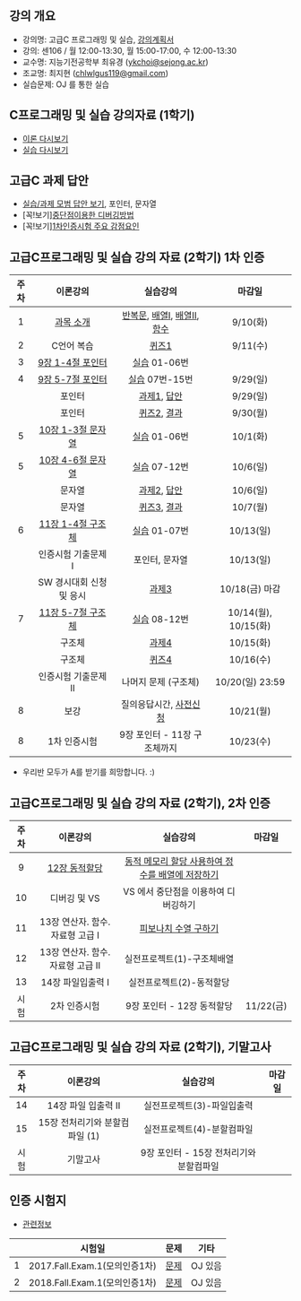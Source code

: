 
## 강의 개요
- 강의명: 고급C 프로그래밍 및 실습, [강의계획서](https://github.com/sejongresearch/2019.Fall.AdvancedC/blob/master/%EA%B0%95%EC%9D%98%EA%B3%84%ED%9A%8D%EC%84%9C.pdf)
- 강의: 센106 / 월 12:00-13:30, 월 15:00-17:00, 수 12:00-13:30
- 교수명: 지능기전공학부 최유경 (ykchoi@sejong.ac.kr)
- 조교명: 최지현 (chlwlgus119@gmail.com)
- 실습문제: OJ 를 통한 실습

## C프로그래밍 및 실습 강의자료 (1학기)
- [이론 다시보기](https://github.com/sejongresearch/2019.Fall.AdvancedC/blob/master/Lecture/Readme.md) 
- [실습 다시보기](https://github.com/sejongresearch/2019.Fall.AdvancedC/blob/master/Labs/Readme.md) 

## 고급C 과제 답안
- [실습/과제 모범 답안 보기](https://github.com/sejongresearch/2019.Fall.AdvancedC/tree/master/HW), 포인터, 문자열 
- [꼭!보기][중단점이용한 디버깅방법](https://github.com/sejongresearch/2019.Fall.AdvancedC/issues/22)
- [꼭!보기][1차인증시험 주요 감점요인](https://github.com/sejongresearch/2019.Fall.AdvancedC/issues/18)

## 고급C프로그래밍 및 실습 강의 자료 (2학기) 1차 인증
| 주차 | 이론강의 | 실습강의  | 마감일 | 
|:--:|:--:|:--:|:--:|
| 1 | [과목 소개](https://github.com/sejongresearch/2019.Fall.AdvancedC/blob/master/Lecture/%EA%B0%95%EC%9D%98%EA%B0%9C%EC%9A%94.pdf)  | [반복문](https://github.com/sejongresearch/2019.Fall.AdvancedC/blob/master/Labs/6%EC%9E%A5%20%EB%B0%98%EB%B3%B5%EB%AC%B8-%EC%8B%A4%EC%8A%B5%EB%AC%B8%EC%A0%9C.pdf), [배열I](https://github.com/sejongresearch/2019.Fall.AdvancedC/blob/master/Labs/7%EC%9E%A5%20%EB%B0%B0%EC%97%B4-%EC%8B%A4%EC%8A%B5%EB%AC%B8%EC%A0%9C.pdf), [배열II](https://github.com/sejongresearch/2019.Fall.AdvancedC/blob/master/Labs/7%EC%9E%A5%20%EB%B0%B0%EC%97%B4-%EC%8B%A4%EC%8A%B5%EB%AC%B8%EC%A0%9C-%EC%B6%94%EA%B0%80.pdf), [함수](https://github.com/sejongresearch/2019.Fall.AdvancedC/blob/master/Labs/8%EC%9E%A5%20%ED%95%A8%EC%88%98-%EC%8B%A4%EC%8A%B5%EB%AC%B8%EC%A0%9C-20180201.pdf)|  9/10(화) | 
| 2 | C언어 복습  | [퀴즈1](https://www.dropbox.com/s/d5drke45x634of0/%5B1%EC%B0%A8%EA%B3%A0%EA%B8%89C%EC%9D%B8%EC%A6%9D%EC%8B%9C%ED%97%98%EB%8C%80%EB%B9%84%5D-%EB%AC%B8%EC%A0%9C-20181017.pdf?dl=0) |  9/11(수) |
| 3 | [9장 1-4절 포인터](https://github.com/sejongresearch/2019.Fall.AdvancedC/blob/master/Lecture/9%EC%9E%A5%20%ED%8F%AC%EC%9D%B8%ED%84%B0.pdf) | [실습](https://github.com/sejongresearch/2019.Fall.AdvancedC/blob/master/Labs/9%EC%9E%A5%20%ED%8F%AC%EC%9D%B8%ED%84%B0-%EC%8B%A4%EC%8A%B5%EB%AC%B8%EC%A0%9C.pdf) 01-06번 | |
| 4 | [9장 5-7절 포인터](https://github.com/sejongresearch/2019.Fall.AdvancedC/blob/master/Lecture/9%EC%9E%A5%20%ED%8F%AC%EC%9D%B8%ED%84%B0.pdf) | [실습](https://github.com/sejongresearch/2019.Fall.AdvancedC/blob/master/Labs/9%EC%9E%A5%20%ED%8F%AC%EC%9D%B8%ED%84%B0-%EC%8B%A4%EC%8A%B5%EB%AC%B8%EC%A0%9C.pdf) 07번-15번 | 9/29(일) |
|   | 포인터 |  [과제1](https://github.com/sejongresearch/2019.Fall.AdvancedC/blob/master/HW/09%EC%9E%A5%20%ED%8F%AC%EC%9D%B8%ED%84%B0-%EA%B3%BC%EC%A0%9C1(19%EB%85%84)%2019-9-16%20%20(%EC%88%98%EC%A0%954).pdf), [답안](https://github.com/sejongresearch/2019.Fall.AdvancedC/tree/master/HW) | 9/29(일) |
|   | 포인터 |  [퀴즈2](https://www.dropbox.com/s/uxsyskf28c3odfe/20190930_%ED%8F%AC%EC%9D%B8%ED%84%B0_%ED%80%B4%EC%A6%88.pdf?dl=0), [결과](https://github.com/sejongresearch/2019.Fall.AdvancedC/issues/13) | 9/30(월) | 
| 5 | [10장 1-3절 문자열](https://github.com/sejongresearch/2019.Fall.AdvancedC/blob/master/Lecture/10%EC%9E%A5%EB%AC%B8%EC%9E%90%EC%97%B4(%EC%B5%9C%EC%9C%A0%EA%B2%BD).pdf) | [실습](https://github.com/sejongresearch/2019.Fall.AdvancedC/blob/master/Labs/10%EC%9E%A5%20%EB%AC%B8%EC%9E%90%EC%97%B4-%EC%8B%A4%EC%8A%B5%EB%AC%B8%EC%A0%9C.pdf) 01-06번 | 10/1(화) |
| 5 | [10장 4-6절 문자열](https://github.com/sejongresearch/2019.Fall.AdvancedC/blob/master/Lecture/10%EC%9E%A5%EB%AC%B8%EC%9E%90%EC%97%B4(%EC%B5%9C%EC%9C%A0%EA%B2%BD).pdf) | [실습](https://github.com/sejongresearch/2019.Fall.AdvancedC/blob/master/Labs/10%EC%9E%A5%20%EB%AC%B8%EC%9E%90%EC%97%B4-%EC%8B%A4%EC%8A%B5%EB%AC%B8%EC%A0%9C.pdf) 07-12번 | 10/6(일) |
|   | 문자열 |  [과제2](https://github.com/sejongresearch/2019.Fall.AdvancedC/blob/master/HW/10%EC%9E%A5%20%EB%AC%B8%EC%9E%90%EC%97%B4-%EA%B3%BC%EC%A0%9C2(19%EB%85%84)-%EB%AC%B8%EC%A0%9C1%EC%88%98%EC%A0%95.pdf), [답안](https://github.com/sejongresearch/2019.Fall.AdvancedC/tree/master/HW) | 10/6(일) |
|   | 문자열 |  [퀴즈3](https://www.dropbox.com/s/cagbtktn4z5fk4a/20191007_%EB%AC%B8%EC%9E%90%EC%97%B4_%ED%80%B4%EC%A6%88.pdf?dl=0), [결과](https://github.com/sejongresearch/2019.Fall.AdvancedC/issues/38) | 10/7(월) |
| 6 | [11장 1-4절 구조체](https://github.com/sejongresearch/2019.Fall.AdvancedC/blob/master/Lecture/11%EC%9E%A5%20%EA%B5%AC%EC%A1%B0%EC%B2%B4.pdf) | [실습](https://github.com/sejongresearch/2019.Fall.AdvancedC/blob/master/Labs/11%EC%9E%A5%20%EA%B5%AC%EC%A1%B0%EC%B2%B4-%EC%8B%A4%EC%8A%B5%EB%AC%B8%EC%A0%9C.pdf) 01-07번 | 10/13(일) |
|   | 인증시험 기출문제 I  | 포인터, 문자열  | 10/13(일) |
|   | SW 경시대회 신청 및 응시  |  [과제3](https://github.com/sejongresearch/2019.Fall.AdvancedC/blob/master/HW/SW%EA%B2%BD%EC%8B%9C%EB%8C%80%ED%9A%8C%20%EC%8B%A0%EC%B2%AD%EB%B0%8F%EC%9D%91%EC%8B%9C-%EA%B3%BC%EC%A0%9C3.pdf) | 10/18(금) 마감 |
| 7 | [11장 5-7절 구조체](https://github.com/sejongresearch/2019.Fall.AdvancedC/blob/master/Lecture/11%EC%9E%A5%20%EA%B5%AC%EC%A1%B0%EC%B2%B4-20191014.pdf) | [실습](https://github.com/sejongresearch/2019.Fall.AdvancedC/blob/master/Labs/11%EC%9E%A5%20%EA%B5%AC%EC%A1%B0%EC%B2%B4-%EC%8B%A4%EC%8A%B5%EB%AC%B8%EC%A0%9C.pdf) 08-12번 | 10/14(월), 10/15(화)  |
|   | 구조체 |   [과제4](https://github.com/sejongresearch/2019.Fall.AdvancedC/blob/master/HW/11%EC%9E%A5%20%EA%B5%AC%EC%A1%B0%EC%B2%B4-%EA%B3%BC%EC%A0%9C4(19%EB%85%84)-20191009%20(%EC%88%98%EC%A0%952).pdf) | 10/15(화) |
|   | 구조체 |  [퀴즈4](https://www.dropbox.com/s/2glygzhamsrajts/20191015_%ED%80%B4%EC%A6%88_%EA%B5%AC%EC%A1%B0%EC%B2%B4_.pdf?dl=0) | 10/16(수) |
|   | 인증시험 기출문제 II  | 나머지 문제 (구조체)  | 10/20(일) 23:59 |
| 8 |  보강 | 질의응답시간, [사전신청](https://github.com/sejongresearch/2019.Fall.AdvancedC/issues/56)  | 10/21(월) |
| 8 | 1차 인증시험 | 9장 포인터 - 11장 구조체까지 | 10/23(수)  |

- 우리반 모두가 A를 받기를 희망합니다. :) 


## 고급C프로그래밍 및 실습 강의 자료 (2학기), 2차 인증
| 주차 | 이론강의 | 실습강의  | 마감일 | 
|:--:|:--:|:--:|:--:|
| 9 | [12장 동적할당](https://github.com/sejongresearch/2019.Fall.AdvancedC/blob/master/Lecture/12%EC%9E%A5%20%EB%8F%99%EC%A0%81%ED%95%A0%EB%8B%B9.pdf) | [동적 메모리 할당 사용하여 정수를 배열에 저장하기](https://github.com/sejongresearch/2019.Fall.AdvancedC/blob/master/Labs/12%EC%9E%A5%20%EB%8F%99%EC%A0%81%ED%95%A0%EB%8B%B9-%EC%8B%A4%EC%8A%B5%EB%AC%B8%EC%A0%9C.pdf) |  |
| 10 | 디버깅 및 VS | VS 에서 중단점을 이용하여 디버깅하기 |  |
| 11 | 13장 연산자. 함수. 자료형 고급 I | [피보나치 수열 구하기](https://github.com/sejongresearch/2019.Fall.AdvancedC/blob/master/Labs/13%EC%9E%A5%20%EC%97%B0%EC%82%B0%EC%9E%90%ED%95%A8%EC%88%98%EC%9E%90%EB%A3%8C%ED%98%95%20%EA%B3%A0%EA%B8%89-%EC%8B%A4%EC%8A%B5%EB%AC%B8%EC%A0%9C.pdf) |  |
| 12 | 13장 연산자. 함수. 자료형 고급 II | 실전프로젝트(1)-구조체배열 |  |
| 13 | 14장 파일입출력 I | 실전프로젝트(2)-동적할당 |  |
| 시험 | 2차 인증시험 | 9장 포인터 - 12장 동적할당 | 11/22(금) |

## 고급C프로그래밍 및 실습 강의 자료 (2학기), 기말고사
| 주차 | 이론강의 | 실습강의  | 마감일 | 
|:--:|:--:|:--:|:--:|
| 14 | 14장 파일 입출력 II | 실전프로젝트(3)-파일입출력 |  |
| 15 | 15장 전처리기와 분할컴파일 (1) | 실전프로젝트(4)-분할컴파일 |  |
| 시험 | 기말고사 | 9장 포인터 - 15장 전처리기와 분할컴파일 |  |

## 인증 시험지
 - [관련정보](https://github.com/sejongresearch/2019.Fall.AdvancedC/issues/14)
 
|  | 시험일 | 문제  | 기타 | 
|:--:|:--:|:--:|:--:|
| 1 | 2017.Fall.Exam.1(모의인증1차) | [문제](https://github.com/sejongresearch/2019.Fall.AdvancedC/blob/master/HW/2017.%EB%AA%A8%EC%9D%98%EC%9D%B8%EC%A6%9D.pdf) |  OJ 있음 |
| 2 | 2018.Fall.Exam.1(모의인증1차) | [문제](https://github.com/sejongresearch/2019.Fall.AdvancedC/blob/master/HW/2018.%EB%AA%A8%EC%9D%98%EC%9D%B8%EC%A6%9D.pdf) |  OJ 있음 |





